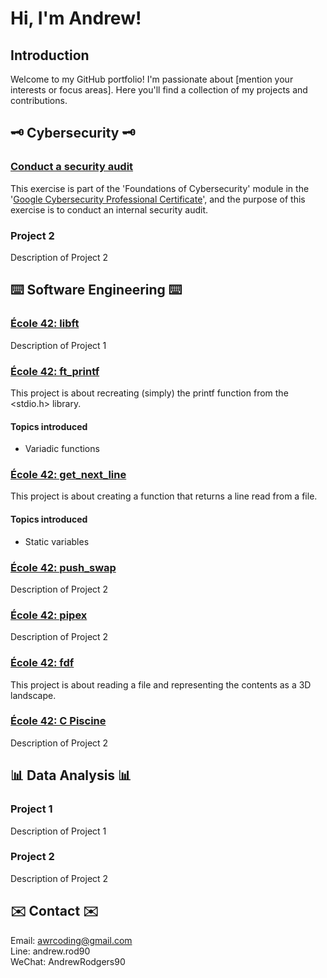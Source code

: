 # <h1>Hi, I'm Andrew!</h1>

## <h2>Introduction</h2>
Welcome to my GitHub portfolio! I'm passionate about [mention your interests or focus areas]. Here you'll find a collection of my projects and contributions.

## <h2>:old_key: Cybersecurity :old_key:</h2>

### <h3><a href="https://github.com/andrewrodgers90/conduct_a_security_audit/tree/main">Conduct a security audit</a></h3>
This exercise is part of the 'Foundations of Cybersecurity' module in the '<a href="https://www.coursera.org/google-certificates/cybersecurity-certificate?network=g&utm_source=gg&creativeid=693701665321&matchtype=p&adgroupid=165119487572&gclid=Cj0KCQjwqdqvBhCPARIsANrmZhNXAt_8j18BwKrshjpWbrgJpCQfqPhGyrrYAAGAKKxGWwPNNPP4HwYaAoWqEALw_wcB&keyword=google%20cybersecurity%20professional%20certificate&utm_content=B2C&hide_mobile_promo=&utm_campaign=B2C_APAC_Google_FTCOF_Cybersecurity_Google_Professional_Certificate_ArtE_Set_2_Mar_24&campaignid=21105066676&gad_source=1&devicemodel=&adpostion=&utm_medium=sem&device=c&redirected_from_description_page=true">Google Cybersecurity Professional Certificate</a>', and the purpose of this exercise is to conduct an internal security audit. 

### <h3>Project 2</h3>
Description of Project 2

## <h2>:keyboard: Software Engineering :keyboard:</h2>

### <h3><a href="https://github.com/andrewrodgers90/42_libft">École 42: libft</a></h3>
Description of Project 1

### <h3><a href="https://github.com/andrewrodgers90/42_ft_printf">École 42: ft_printf</a></h3>
This project is about recreating (simply) the printf function from the <stdio.h> library.
#### <h4>Topics introduced</h4>
+ Variadic functions

### <h3><a href="https://github.com/andrewrodgers90/42_get_next_line">École 42: get_next_line</a></h3>
This project is about creating a function that returns a line read from a file.
#### <h4>Topics introduced</h4>
+ Static variables

### <h3><a href="https://github.com/andrewrodgers90/42_push_swap">École 42: push_swap</a></h3>
Description of Project 2

### <h3><a href="https://github.com/andrewrodgers90/42_pipex">École 42: pipex</a></h3>
Description of Project 2

### <h3><a href="https://github.com/andrewrodgers90/42_fdf">École 42: fdf</a></h3>
This project is about reading a file and representing the contents as a 3D landscape.

### <h3><a href="https://github.com/andrewrodgers90/andrewrodgers90/blob/main/piscine.md">École 42: C Piscine</a></h3>
Description of Project 2

## <h2>:bar_chart: Data Analysis :bar_chart:</h2>

### <h3>Project 1</h3>
Description of Project 1

### <h3>Project 2</h3>
Description of Project 2

## <h2>:envelope: Contact :envelope:</h2>
Email: awrcoding@gmail.com<br>
Line: andrew.rod90<br>
WeChat: AndrewRodgers90
